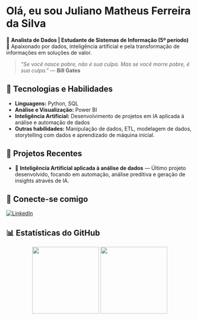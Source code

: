 # Olá, eu sou Juliano Matheus Ferreira da Silva

🎯 **Analista de Dados | Estudante de Sistemas de Informação (5º período)**  
💼 Apaixonado por dados, inteligência artificial e pela transformação de informações em soluções de valor.

> *"Se você nasce pobre, não é sua culpa. Mas se você morre pobre, é sua culpa."* — **Bill Gates**

## 🚀 Tecnologias e Habilidades

- **Linguagens:** Python, SQL  
- **Análise e Visualização:** Power BI  
- **Inteligência Artificial:** Desenvolvimento de projetos em IA aplicada à análise e automação de dados  
- **Outras habilidades:** Manipulação de dados, ETL, modelagem de dados, storytelling com dados e aprendizado de máquina inicial.

## 🧠 Projetos Recentes

- 📌 **Inteligência Artificial aplicada à análise de dados** — Último projeto desenvolvido, focando em automação, análise preditiva e geração de insights através de IA.

## 🔗 Conecte-se comigo

[![LinkedIn](https://img.shields.io/badge/-LinkedIn-0A66C2?style=flat&logo=linkedin&logoColor=white)](https://www.linkedin.com/in/juliano-matheus-a37745297)

## 📊 Estatísticas do GitHub

<div align="center">
  <img height="180em" src="https://github-readme-stats.vercel.app/api?username=JulianoMatheus&show_icons=true&theme=default&count_private=true&hide=stars"/>
  <img height="180em" src="https://github-readme-stats.vercel.app/api/top-langs/?username=JulianoMatheus&layout=compact&theme=default"/>
</div>

